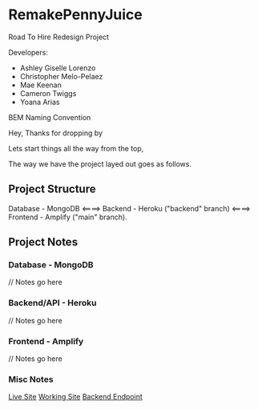# RemakePennyJuice

Road To Hire Redesign Project

Developers:

- Ashley Giselle Lorenzo
- Christopher Melo-Pelaez
- Mae Keenan
- Cameron Twiggs
- Yoana Arias

BEM Naming Convention

Hey, Thanks for dropping by

Lets start things all the way from the top,

The way we have the project layed out goes as follows.

## Project Structure

Database - MongoDB <====> Backend - Heroku ("backend" branch) <====> Frontend - Amplify ("main" branch).

## Project Notes

### Database - MongoDB

// Notes go here

### Backend/API - Heroku

// Notes go here

### Frontend - Amplify

// Notes go here

### Misc Notes

[Live Site](https://main-working.dp72m1pjapjds.amplifyapp.com/)
[Working Site](https://main.dp72m1pjapjds.amplifyapp.com/)
[Backend Endpoint](https://remake-penny-juice.herokuapp.com/)
